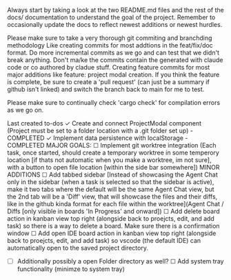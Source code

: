 Always start by taking a look at the two README.md files and the rest of the docs/ documentation to understand the goal of the project.
Remember to occasionally update the docs to reflect newest additions or newest hurdles.

Please make sure to take a very thorough git commiting and branchding methodology
Like creating commits for most addtions in the feat/fix/doc format. Do more incremental commits as we go and can test that we didn't break anything. Don't ma/ke the commits contain the generated with claude code or co authored by cladue stuff.
Creating feature commits for most major additions like feature: project modal creation. If you think the feature is complete, be sure to create a 'pull request' (can just be a summary if github isn't linked) and switch the branch back to main for me to test.

Please make sure to continually check 'cargo check' for compilation errors as we go on.

Last created to-dos
  ✓ Create and connect ProjectModal component (Project must be set to a folder location with a .git folder set up) - COMPLETED
  ✓ Implement data persistence with localStorage - COMPLETED
MAJOR GOALS:
  ☐ Implement git worktree integration (Each task, once started, should create a temporary worktree in some temperory location [if thats not automatic when you make a worktree, im not sure], with a button to open file location [within the side bar somewhere])
MINOR ADDITIONS
  ☐ Add tabbed sidebar [Instead of showcasing the Agent Chat only in the sidebar (when a task is selected so that the sidebar is active), make it two tabs where the default will be the same Agent Chat view, but the 2nd tab will be a 'Diff' view, that will showcase the files and their diffs, like in the github kinda format for each file within the worktree](Agent Chat / Diffs [only visible in boards 'In Progress' and onward])
  ☐ Add delete board action in kanban view top right (alongside back to proejcts, edit, and add task) so there is a way to delete a board. Make sure there is a confirmation window
  ☐ Add open IDE board action in kanban view top right (alongside back to proejcts, edit, and add task) so vscode (the default IDE) can automatically open to the saved project directory.
  - ☐ Additionally possibly a open Folder directory as well?
  ☐ Add system tray functionality (minimze to system tray)
